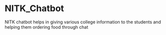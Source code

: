 # NITK_Chatbot
NITK chatbot helps in giving various college information to the students and helping them ordering food through chat
